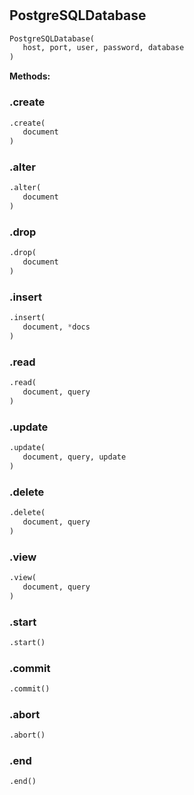#


## PostgreSQLDatabase
```python 
PostgreSQLDatabase(
   host, port, user, password, database
)
```




**Methods:**


### .create
```python
.create(
   document
)
```


### .alter
```python
.alter(
   document
)
```


### .drop
```python
.drop(
   document
)
```


### .insert
```python
.insert(
   document, *docs
)
```


### .read
```python
.read(
   document, query
)
```


### .update
```python
.update(
   document, query, update
)
```


### .delete
```python
.delete(
   document, query
)
```


### .view
```python
.view(
   document, query
)
```


### .start
```python
.start()
```


### .commit
```python
.commit()
```


### .abort
```python
.abort()
```


### .end
```python
.end()
```


